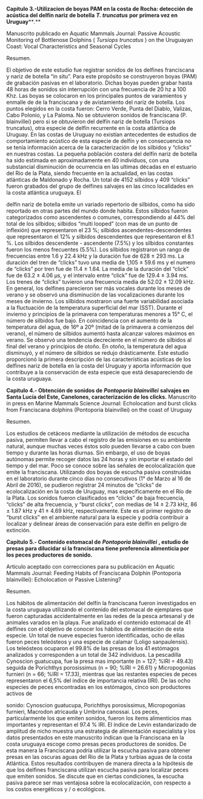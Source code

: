 **Capitulo 3.-Utilizacion de boyas PAM en la costa de Rocha: detección de
acústica del delfín nariz de botella** **_T. truncatus_** **por primera vez en
Uruguay****_._**

Manuscrito publicado en Aquatic Mammals Journal: Passive Acoustic Monitoring of Bottlenose
Dolphins ( _Tursiops truncatus_ ) on the Uruguayan Coast: Vocal Characteristics and Seasonal
Cycles

Resumen.

El objetivo de este estudio fue registrar sonidos de los delfines franciscana y nariz de botella “in
situ”. Para este propósito se construyeron boyas (PAM) de grabación pasivas en el laboratorio.
Dichas boyas pueden grabar hasta 48 horas de sonidos sin interrupción con una frecuencia de 20
hz a 100 Khz. Las boyas se colocaron en los principales puntos de varamientos y enmalle de de
la franciscana y de avistamiento del nariz de botella. Los puntos elegidos en la costa fueron:
Cerro Verde, Punta del Diablo, Valizas, Cabo Polonio, y La Paloma. No se obtuvieron sonidos
de franciscana (P. blainvillei) pero si se obtuvieron del delfín nariz de botella (Tursiops
truncatus), otra especie de delfín recurrente en la costa atlántica de Uruguay. En las costas de
Uruguay no existían antecedentes de estudios de comportamiento acústico de esta especie de
delfín y en consecuencia no se tenía información acerca de la caracterización de los silbidos y
“clicks” en nuestras costas. La pequeña población costera del delfín nariz de botella ha sido
estimada en aproximadamente en 40 individuos, con una substancial disminución de ocurrencia
en las ultimas décadas en el estuario del Rio de la Plata, siendo frecuente en la actualidad, en las
costas atlánticas de Maldonado y Rocha. Un total de 4152 silbidos y 409 “clicks” fueron
grabados del grupo de delfines salvajes en las cinco localidades en la costa atlántica uruguaya. El


delfín nariz de botella emite un variado repertorio de silbidos, como ha sido reportado en otras
partes del mundo donde habita. Estos silbidos fueron categorizados como ascendentes o
comunes, correspondiendo al 44% del total de los silbidos; silbidos “multi looped” (con mas de
un punto de inflexión) que representaron el 23 %; silbidos ascendentes-descendentes que
representaron el 12% y silbidos descendentes que representaron el 8.1 %. Los silbidos
descendente - ascendente (7.5%) y los silbidos constantes fueron los menos frecuentes (5.5%).
Los silbidos registraron un rango de frecuencias entre 1.6 y 22.4 kHz y la duración fue de 628 ±
293 ms. La duración del tren de “clicks” tuvo una media de 1,105 ± 59.6 ms y el numero de
“clicks” por tren fue de 11.4 ± 1.64. La media de la duración del “click” fue de 63.2 ± 4.06 μs, y
el intervalo entre “click” fue de 129.4 ± 3.94 ms. Los trenes de “clicks” tuvieron una frecuencia
media de 52.02 ± 12.09 kHz. En general, los delfines parecieron ser más vocales durante los
meses de verano y se observó una disminución de las vocalizaciones durante los meses de
invierno. Los silbidos mostraron una fuerte variabilidad asociada a la fluctuación de la
temperatura superficial del mar (SST). Durante el invierno y principios de la primavera con
temperaturas menores a 15° C, el número de silbidos fue bajo. En coincidencia con el aumento
de la temperatura del agua, de 16º a 20º (mitad de la primavera a comienzos del verano), el
número de silbidos aumentó hasta alcanzar valores máximos en verano. Se observó una
tendencia decreciente en el número de silbidos al final del verano y principios de otoño. En
otoño, la temperatura del agua disminuyó, y el número de silbidos se redujo drásticamente. Este
estudio proporcionó la primera descripción de las características acústicas de los delfines nariz
de botella en la costa del Uruguay y aporta información que contribuye a la conservación de esta
especie que está desapareciendo de la costa uruguaya.














**Capitulo 4.- Obtención de sonidos de** **_Pontoporia blainvillei_** **salvajes en
Santa Lucía del Este, Canelones, caracterización de los clicks.**
Manuscrito in press en Marine Mammals Science Journal: Echolocation and burst clicks from
Franciscana dolphins (Pontoporia blainvillei) on the coast of Uruguay

Resumen.

Los estudios de cetáceos mediante la utilización de métodos de escucha pasiva, permiten llevar a
cabo el registro de las emisiones en su ambiente natural, aunque muchas veces éstos solo pueden
llevarse a cabo con buen tiempo y durante las horas diurnas. Sin embargo, el uso de boyas
autónomas permite recoger datos las 24 horas y sin importar el estado del tiempo y del mar.
Poco se conoce sobre las señales de ecolocalización que emite la franciscana. Utilizando dos
boyas de escucha pasiva construidas en el laboratorio durante cinco días no consecutivos (1° de
Marzo al 16 de Abril de 2016), se pudieron registrar 24 minutos de “clicks” de ecolocalización
en la costa de Uruguay, mas específicamente en el Río de la Plata. Los sonidos fueron
clasificados en “clicks” de baja frecuencia, “clicks” de alta frecuencia, y “burst clicks”, con
medias de 14 ± 2.73 kHz, 86 ± 1.87 kHz y 41 ± 4.69 kHz, respectivamente. Este es el primer
registro de “burst clicks” en el ambiente natural para la especie y podría contribuir a localizar y
delinear áreas de conservación para este delfín en peligro de extinción.










**Capitulo 5.- Contenido estomacal de** **_Pontoporia blainvillei_** **, estudio de
presas para dilucidar si la franciscana tiene preferencia alimenticia por los
peces productores de sonido.**

Articulo aceptado con correcciones para su publicación en Aquatic Mammals Journal: Feeding
Habits of Franciscana Dolphin (Pontoporia blainvillei): Echolocation or Passive Listening?

Resumen.

Los hábitos de alimentación del delfín la franciscana fueron investigados en la costa uruguaya
utilizando el contenido del estomacal de ejemplares que fueron capturadas accidentalmente en
las redes de la pesca artesanal y de animales varados en la playa. Fue analizado el contenido
estomacal de 41 delfines con el objetivo de conocer los hábitos de alimentación de esta especie.
Un total de nueve especies fueron identificadas, ocho de ellas fueron peces teleósteos y una
especie de calamar (Loligo sanpaulensis). Los teleósteos ocuparon el 99.8% de las presas de los
41 estómagos analizados y corresponden a un total de 342 individuos. La pescadilla Cynoscion
guatucupa, fue la presa mas importante (n = 127; %IRI = 49.43) seguida de Porichthys
porosissimus (n = 90; %IRI = 26.61) y Micropogonias furnieri (n = 66; %IRI = 17.33), mientras
que las restantes especies de peces representaron el 6,5% del índice de importancia relativa (IRI).
De las ocho especies de peces encontradas en los estómagos, cinco son productores activos de


sonido: Cynoscion guatucupa, Porichthys porosissimus, Micropogonias furnieri, Macrodon
atricauda y Umbrina canossai. Los peces, particularmente los que emiten sonidos, fueron los
ítems alimenticios mas importantes y representan el 97.4 % IRI. El índice de Levin estandarizado
de amplitud de nicho muestra una estrategia de alimentación especialista y los datos presentados
en este manuscrito indican que la Franciscana en la costa uruguaya escoge como presas peces
productores de sonidos. De esta manera la Franciscana podría utilizar la escucha pasiva para
obtener presas en las oscuras aguas del Rio de la Plata y turbias aguas de la costa Atlántica. Estos
resultados contribuyen de manera directa a la hipótesis de que los delfines franciscana utilizan
escucha pasiva para localizar peces que emiten sonidos. Se discute que en ciertas condiciones, la
escucha pasiva parece ser mas ventajosa sobre la ecolocalización, con respecto a los costos
energéticos y / o ecológicos.
